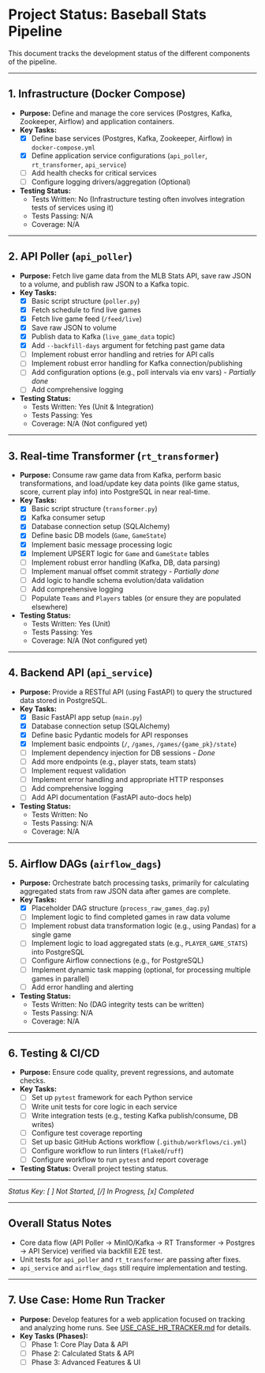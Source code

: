 # Project Status: Baseball Stats Pipeline

This document tracks the development status of the different components of the pipeline.

---

## 1. Infrastructure (Docker Compose)

*   **Purpose:** Define and manage the core services (Postgres, Kafka, Zookeeper, Airflow) and application containers.
*   **Key Tasks:**
    *   [x] Define base services (Postgres, Kafka, Zookeeper, Airflow) in `docker-compose.yml`
    *   [x] Define application service configurations (`api_poller`, `rt_transformer`, `api_service`)
    *   [ ] Add health checks for critical services
    *   [ ] Configure logging drivers/aggregation (Optional)
*   **Testing Status:**
    *   Tests Written: No (Infrastructure testing often involves integration tests of services using it)
    *   Tests Passing: N/A
    *   Coverage: N/A

---

## 2. API Poller (`api_poller`)

*   **Purpose:** Fetch live game data from the MLB Stats API, save raw JSON to a volume, and publish raw JSON to a Kafka topic.
*   **Key Tasks:**
    *   [x] Basic script structure (`poller.py`)
    *   [x] Fetch schedule to find live games
    *   [x] Fetch live game feed (`/feed/live`)
    *   [x] Save raw JSON to volume
    *   [x] Publish data to Kafka (`live_game_data` topic)
    *   [x] Add `--backfill-days` argument for fetching past game data
    *   [ ] Implement robust error handling and retries for API calls
    *   [ ] Implement robust error handling for Kafka connection/publishing
    *   [ ] Add configuration options (e.g., poll intervals via env vars) - *Partially done*
    *   [ ] Add comprehensive logging
*   **Testing Status:**
    *   Tests Written: Yes (Unit & Integration)
    *   Tests Passing: Yes
    *   Coverage: N/A (Not configured yet)

---

## 3. Real-time Transformer (`rt_transformer`)

*   **Purpose:** Consume raw game data from Kafka, perform basic transformations, and load/update key data points (like game status, score, current play info) into PostgreSQL in near real-time.
*   **Key Tasks:**
    *   [x] Basic script structure (`transformer.py`)
    *   [x] Kafka consumer setup
    *   [x] Database connection setup (SQLAlchemy)
    *   [x] Define basic DB models (`Game`, `GameState`)
    *   [x] Implement basic message processing logic
    *   [x] Implement UPSERT logic for `Game` and `GameState` tables
    *   [ ] Implement robust error handling (Kafka, DB, data parsing)
    *   [ ] Implement manual offset commit strategy - *Partially done*
    *   [ ] Add logic to handle schema evolution/data validation
    *   [ ] Add comprehensive logging
    *   [ ] Populate `Teams` and `Players` tables (or ensure they are populated elsewhere)
*   **Testing Status:**
    *   Tests Written: Yes (Unit)
    *   Tests Passing: Yes
    *   Coverage: N/A (Not configured yet)

---

## 4. Backend API (`api_service`)

*   **Purpose:** Provide a RESTful API (using FastAPI) to query the structured data stored in PostgreSQL.
*   **Key Tasks:**
    *   [x] Basic FastAPI app setup (`main.py`)
    *   [x] Database connection setup (SQLAlchemy)
    *   [x] Define basic Pydantic models for API responses
    *   [x] Implement basic endpoints (`/`, `/games`, `/games/{game_pk}/state`)
    *   [ ] Implement dependency injection for DB sessions - *Done*
    *   [ ] Add more endpoints (e.g., player stats, team stats)
    *   [ ] Implement request validation
    *   [ ] Implement error handling and appropriate HTTP responses
    *   [ ] Add comprehensive logging
    *   [ ] Add API documentation (FastAPI auto-docs help)
*   **Testing Status:**
    *   Tests Written: No
    *   Tests Passing: N/A
    *   Coverage: N/A

---

## 5. Airflow DAGs (`airflow_dags`)

*   **Purpose:** Orchestrate batch processing tasks, primarily for calculating aggregated stats from raw JSON data after games are complete.
*   **Key Tasks:**
    *   [x] Placeholder DAG structure (`process_raw_games_dag.py`)
    *   [ ] Implement logic to find completed games in raw data volume
    *   [ ] Implement robust data transformation logic (e.g., using Pandas) for a single game
    *   [ ] Implement logic to load aggregated stats (e.g., `PLAYER_GAME_STATS`) into PostgreSQL
    *   [ ] Configure Airflow connections (e.g., for PostgreSQL)
    *   [ ] Implement dynamic task mapping (optional, for processing multiple games in parallel)
    *   [ ] Add error handling and alerting
*   **Testing Status:**
    *   Tests Written: No (DAG integrity tests can be written)
    *   Tests Passing: N/A
    *   Coverage: N/A

---

## 6. Testing & CI/CD

*   **Purpose:** Ensure code quality, prevent regressions, and automate checks.
*   **Key Tasks:**
    *   [ ] Set up `pytest` framework for each Python service
    *   [ ] Write unit tests for core logic in each service
    *   [ ] Write integration tests (e.g., testing Kafka publish/consume, DB writes)
    *   [ ] Configure test coverage reporting
    *   [ ] Set up basic GitHub Actions workflow (`.github/workflows/ci.yml`)
    *   [ ] Configure workflow to run linters (`flake8`/`ruff`)
    *   [ ] Configure workflow to run `pytest` and report coverage
*   **Testing Status:** Overall project testing status.

---
*Status Key: [ ] Not Started, [/] In Progress, [x] Completed*

---

## Overall Status Notes

*   Core data flow (API Poller -> MinIO/Kafka -> RT Transformer -> Postgres -> API Service) verified via backfill E2E test.
*   Unit tests for `api_poller` and `rt_transformer` are passing after fixes.
*   `api_service` and `airflow_dags` still require implementation and testing.

---

## 7. Use Case: Home Run Tracker

*   **Purpose:** Develop features for a web application focused on tracking and analyzing home runs. See [USE_CASE_HR_TRACKER.md](USE_CASE_HR_TRACKER.md) for details.
*   **Key Tasks (Phases):**
    *   [ ] Phase 1: Core Play Data & API
    *   [ ] Phase 2: Calculated Stats & API
    *   [ ] Phase 3: Advanced Features & UI
